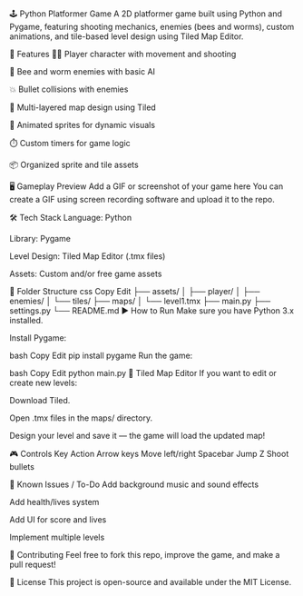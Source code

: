 🕹️ Python Platformer Game
A 2D platformer game built using Python and Pygame, featuring shooting mechanics, enemies (bees and worms), custom animations, and tile-based level design using Tiled Map Editor.

🚀 Features
👨‍💻 Player character with movement and shooting

🐝 Bee and worm enemies with basic AI

💥 Bullet collisions with enemies

🧱 Multi-layered map design using Tiled

🎨 Animated sprites for dynamic visuals

⏱️ Custom timers for game logic

📦 Organized sprite and tile assets

🖥️ Gameplay Preview
Add a GIF or screenshot of your game here
You can create a GIF using screen recording software and upload it to the repo.

🛠️ Tech Stack
Language: Python

Library: Pygame

Level Design: Tiled Map Editor (.tmx files)

Assets: Custom and/or free game assets

📁 Folder Structure
css
Copy
Edit
├── assets/
│   ├── player/
│   ├── enemies/
│   └── tiles/
├── maps/
│   └── level1.tmx
├── main.py
├── settings.py
└── README.md
▶️ How to Run
Make sure you have Python 3.x installed.

Install Pygame:

bash
Copy
Edit
pip install pygame
Run the game:

bash
Copy
Edit
python main.py
🧱 Tiled Map Editor
If you want to edit or create new levels:

Download Tiled.

Open .tmx files in the maps/ directory.

Design your level and save it — the game will load the updated map!

🎮 Controls
Key	Action
Arrow keys	Move left/right
Spacebar	Jump
Z	Shoot bullets

🧩 Known Issues / To-Do
 Add background music and sound effects

 Add health/lives system

 Add UI for score and lives

 Implement multiple levels

🤝 Contributing
Feel free to fork this repo, improve the game, and make a pull request!

📜 License
This project is open-source and available under the MIT License.
